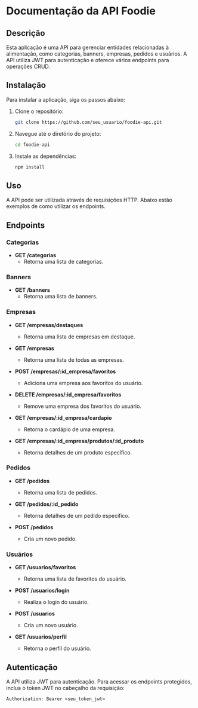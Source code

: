 # Documentação da API Foodie

## Descrição
Esta aplicação é uma API para gerenciar entidades relacionadas à alimentação, como categorias, banners, empresas, pedidos e usuários. A API utiliza JWT para autenticação e oferece vários endpoints para operações CRUD.

## Instalação
Para instalar a aplicação, siga os passos abaixo:
1. Clone o repositório:
   ```bash
   git clone https://github.com/seu_usuario/foodie-api.git
   ```
2. Navegue até o diretório do projeto:
   ```bash
   cd foodie-api
   ```
3. Instale as dependências:
   ```bash
   npm install
   ```

## Uso
A API pode ser utilizada através de requisições HTTP. Abaixo estão exemplos de como utilizar os endpoints.

## Endpoints

### Categorias
- **GET /categorias**
  - Retorna uma lista de categorias.

### Banners
- **GET /banners**
  - Retorna uma lista de banners.

### Empresas
- **GET /empresas/destaques**
  - Retorna uma lista de empresas em destaque.
  
- **GET /empresas**
  - Retorna uma lista de todas as empresas.

- **POST /empresas/:id_empresa/favoritos**
  - Adiciona uma empresa aos favoritos do usuário.

- **DELETE /empresas/:id_empresa/favoritos**
  - Remove uma empresa dos favoritos do usuário.

- **GET /empresas/:id_empresa/cardapio**
  - Retorna o cardápio de uma empresa.

- **GET /empresas/:id_empresa/produtos/:id_produto**
  - Retorna detalhes de um produto específico.

### Pedidos
- **GET /pedidos**
  - Retorna uma lista de pedidos.

- **GET /pedidos/:id_pedido**
  - Retorna detalhes de um pedido específico.

- **POST /pedidos**
  - Cria um novo pedido.

### Usuários
- **GET /usuarios/favoritos**
  - Retorna uma lista de favoritos do usuário.

- **POST /usuarios/login**
  - Realiza o login do usuário.

- **POST /usuarios**
  - Cria um novo usuário.

- **GET /usuarios/perfil**
  - Retorna o perfil do usuário.

## Autenticação
A API utiliza JWT para autenticação. Para acessar os endpoints protegidos, inclua o token JWT no cabeçalho da requisição:
```
Authorization: Bearer <seu_token_jwt>
